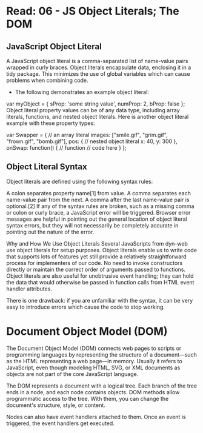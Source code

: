 # Read: 06 - JS Object Literals; The DOM

## JavaScript Object Literal
A JavaScript object literal is a comma-separated list of name-value pairs wrapped in curly braces. Object literals encapsulate data, enclosing it in a tidy package. This minimizes the use of global variables which can cause problems when combining code.

- The following demonstrates an example object literal:

var myObject = {
    sProp: 'some string value',
    numProp: 2,
    bProp: false
};
Object literal property values can be of any data type, including array literals, functions, and nested object literals. Here is another object literal example with these property types:

var Swapper = {
    // an array literal
    images: ["smile.gif", "grim.gif", "frown.gif", "bomb.gif"],
    pos: { // nested object literal
        x: 40,
        y: 300
    },
    onSwap: function() { // function
        // code here
    }
};

## Object Literal Syntax
Object literals are defined using the following syntax rules:

A colon separates property name[1] from value.
A comma separates each name-value pair from the next.
A comma after the last name-value pair is optional.[2]
If any of the syntax rules are broken, such as a missing comma or colon or curly brace, a JavaScript error will be triggered. Browser error messages are helpful in pointing out the general location of object literal syntax errors, but they will not necessarily be completely accurate in pointing out the nature of the error.

Why and How We Use Object Literals
Several JavaScripts from dyn-web use object literals for setup purposes. Object literals enable us to write code that supports lots of features yet still provide a relatively straightforward process for implementers of our code. No need to invoke constructors directly or maintain the correct order of arguments passed to functions. Object literals are also useful for unobtrusive event handling; they can hold the data that would otherwise be passed in function calls from HTML event handler attributes.

There is one drawback: if you are unfamiliar with the syntax, it can be very easy to introduce errors which cause the code to stop working.

# Document Object Model (DOM)
The Document Object Model (DOM) connects web pages to scripts or programming languages by representing the structure of a document—such as the HTML representing a web page—in memory. Usually it refers to JavaScript, even though modeling HTML, SVG, or XML documents as objects are not part of the core JavaScript language.

The DOM represents a document with a logical tree. Each branch of the tree ends in a node, and each node contains objects. DOM methods allow programmatic access to the tree. With them, you can change the document's structure, style, or content.

Nodes can also have event handlers attached to them. Once an event is triggered, the event handlers get executed.
